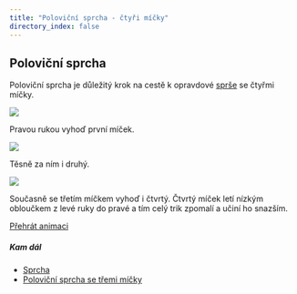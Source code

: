 ```yaml
---
title: "Poloviční sprcha - čtyři míčky"
directory_index: false
---
```


## Poloviční sprcha


Poloviční sprcha je důležitý krok na cestě k opravdové <a href="sprcha.html" title="Sprcha se čtyřmi míčky.">sprše</a> se čtyřmi míčky.

![](img/p/p4sprchaa.png)

Pravou rukou vyhoď první míček.

![](img/p/p4sprchab.png)

Těsně za ním i druhý.

![](img/p/p4sprchac.png)

Současně se třetím míčkem vyhoď i čtvrtý. Čtvrtý míček letí nízkým obloučkem z levé ruky do pravé a tím celý trik zpomalí a učiní ho snazším.

[Přehrát animaci](/animace/4-half-shower.html "Animace")


##### Kam dál

- [Sprcha](/micky/4/sprcha.html "Sprcha se čtyřmi míčky")
- [Poloviční sprcha se třemi míčky](/micky/3/sprcha-polovicni.html "Poloviční sprch je o trochu snazší než normální sprcha")
